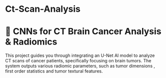 # Ct-Scan-Analysis

# 🧠 CNNs for CT Brain Cancer Analysis & Radiomics
This project guides you through integrating an U-Net AI model to analyze CT scans of cancer patients, specifically focusing on brain tumors. The system outputs various radiomic parameters, such as tumor dimensions , first order statistics and tumor textural features.
